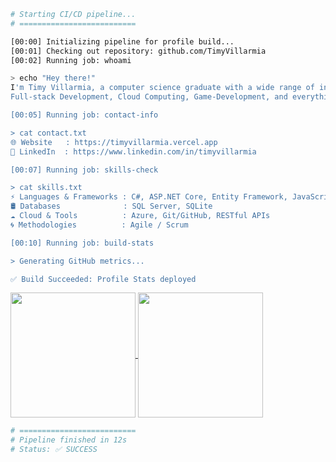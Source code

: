 ```bash
# Starting CI/CD pipeline...
# ==========================

[00:00] Initializing pipeline for profile build...
[00:01] Checking out repository: github.com/TimyVillarmia
[00:02] Running job: whoami

> echo "Hey there!"
I'm Timy Villarmia, a computer science graduate with a wide range of interests 
Full-stack Development, Cloud Computing, Game-Development, and everything in between.

[00:05] Running job: contact-info

> cat contact.txt
🌐 Website   : https://timyvillarmia.vercel.app  
💼 LinkedIn  : https://www.linkedin.com/in/timyvillarmia  

[00:07] Running job: skills-check

> cat skills.txt
⚡ Languages & Frameworks : C#, ASP.NET Core, Entity Framework, JavaScript, React, Astro  
🛢️ Databases              : SQL Server, SQLite  
☁️ Cloud & Tools          : Azure, Git/GitHub, RESTful APIs  
🌀 Methodologies          : Agile / Scrum  

[00:10] Running job: build-stats

> Generating GitHub metrics...

✅ Build Succeeded: Profile Stats deployed
```

<a href="https://github.com/anuraghazra/github-readme-stats">
  <img height=200 align="center" src="https://github-readme-stats.vercel.app/api?username=TimyVillarmia&theme=dark&show_icons=true&hide_border=true&count_private=true" />
</a>
<a href="https://github.com/anuraghazra/convoychat">
  <img height=200 align="center" src="https://github-readme-streak-stats.herokuapp.com/?user=TimyVillarmia&theme=dark&hide_border=true" />
</a>

```bash
# ==========================
# Pipeline finished in 12s
# Status: ✅ SUCCESS
```
